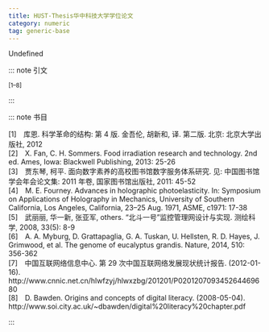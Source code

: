 ```yaml
---
title: HUST-Thesis华中科技大学学位论文
category: numeric
tag: generic-base
---
```


<!-- 此文件由脚本自动生成，请勿手动修改！ -->

Undefined


::: note 引文

<sup>[1–8]</sup>

:::



::: note 书目

  <div class="csl-bib-body">
    <div class="csl-entry">[1] 库恩. 科学革命的结构: 第 4 版. 金吾伦, 胡新和, 译. 第二版. 北京: 北京大学出版社, 2012</div>
    <div class="csl-entry">[2] X. Fan, C. H. Sommers. Food irradiation research and technology. 2nd ed. Ames, Iowa: Blackwell Publishing, 2013: 25-26</div>
    <div class="csl-entry">[3] 贾东琴, 柯平. 面向数字素养的高校图书馆数字服务体系研究. 见: 中国图书馆学会年会论文集: 2011 年卷, 国家图书馆出版社, 2011: 45-52</div>
    <div class="csl-entry">[4] M. E. Fourney. Advances in holographic photoelasticity. In: Symposium on Applications of Holography in Mechanics, University of Southern California, Los Angeles, California, 23–25 Aug. 1971, ASME, c1971: 17-38</div>
    <div class="csl-entry">[5] 武丽丽, 华一新, 张亚军, others. “北斗一号”监控管理网设计与实现. 测绘科学, 2008, 33(5): 8-9</div>
    <div class="csl-entry">[6] A. A. Myburg, D. Grattapaglia, G. A. Tuskan, U. Hellsten, R. D. Hayes, J. Grimwood, et al. The genome of eucalyptus grandis. Nature, 2014, 510: 356-362</div>
    <div class="csl-entry">[7] 中国互联网络信息中心. 第 29 次中国互联网络发展现状统计报告. (2012-01-16). http://www.cnnic.net.cn/hlwfzyj/hlwxzbg/201201/P020120709345264469680</div>
    <div class="csl-entry">[8] D. Bawden. Origins and concepts of digital literacy. (2008-05-04). http://www.soi.city.ac.uk/~dbawden/digital%20literacy%20chapter.pdf</div>
  </div>


:::

<!-- more -->